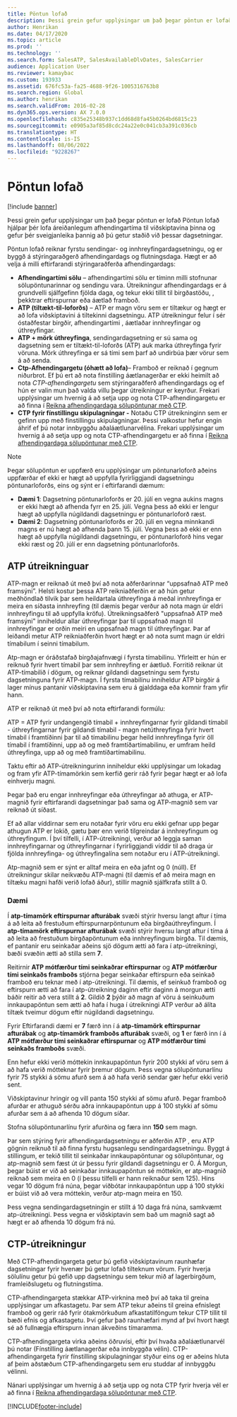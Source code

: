 ```yaml
---
title: Pöntun lofað
description: Þessi grein gefur upplýsingar um það þegar pöntun er lofað Pöntun lofað hjálpar þér lofa áreiðanlegum afhendingartíma til viðskiptavina þinna og gefur þér sveigjanleika þannig að þú getur staðið við þessar dagsetningar.
author: Henrikan
ms.date: 04/17/2020
ms.topic: article
ms.prod: ''
ms.technology: ''
ms.search.form: SalesATP, SalesAvailableDlvDates, SalesCarrier
audience: Application User
ms.reviewer: kamaybac
ms.custom: 193933
ms.assetid: 676fc53a-fa25-4688-9f26-1005316763b8
ms.search.region: Global
ms.author: henrikan
ms.search.validFrom: 2016-02-28
ms.dyn365.ops.version: AX 7.0.0
ms.openlocfilehash: c835e25348b937c1dd68d8fa45b0264bd6815c23
ms.sourcegitcommit: e0905a3af85d8cdc24a22e0c041cb3a391c036cb
ms.translationtype: HT
ms.contentlocale: is-IS
ms.lasthandoff: 08/06/2022
ms.locfileid: "9228267"
---
```

# <a name="order-promising"></a>Pöntun lofað

[!include [banner](../includes/banner.md)]

Þessi grein gefur upplýsingar um það þegar pöntun er lofað Pöntun lofað hjálpar þér lofa áreiðanlegum afhendingartíma til viðskiptavina þinna og gefur þér sveigjanleika þannig að þú getur staðið við þessar dagsetningar.

Pöntun lofað reiknar fyrstu sendingar- og innhreyfingardagsetningu, og er byggð á stýringaraðgerð afhendingardags og flutningsdaga. Hægt er að velja á milli eftirfarandi stýringaraðferða afhendingardags:

- **Afhendingartími sölu** – afhendingartími sölu er tíminn milli stofnunar sölupöntunarinnar og sendingu vara. Útreikningur afhendingardags er á grundvelli sjálfgefinn fjölda daga, og tekur ekki tillit til birgðastöðu, , þekktrar eftirspurnar eða áætlað framboð.
- **ATP (tiltækt-til-loforðs)** – ATP er magn vöru sem er tiltækur og hægt er að lofa viðskiptavini á tiltekinni dagsetningu. ATP útreikningur felur í sér óstaðfestar birgðir, afhendingartími , áætlaðar innhreyfingar og úthreyfingar.
- **ATP + mörk úthreyfinga**, sendingardagsetning er sú sama og dagsetning sem er tiltækt-til-loforðs (ATP) auk marka úthreyfinga fyrir vöruna. Mörk úthreyfinga er sá tími sem þarf að undirbúa þær vörur sem á að senda.
- **Ctp-Afhendingargetu (óhætt að lofa)**– Framboð er reiknað í gegnum niðurbrot. Ef þú ert að nota fínstilling áætlanagerðar er ekki heimilt að nota *CTP-afhendingargetu* sem stýringaraðferð afhendingardags og ef hún er valin mun það valda villu þegar útreikningur er keyrður. Frekari upplýsingar um hvernig á að setja upp og nota CTP-afhendingargetu er að finna í [Reikna afhendingardaga sölupöntunar með CTP](../master-planning/planning-optimization/calculate-delivery-dates-using-ctp.md).
- **CTP fyrir fínstillingu skipulagningar -** Notaðu CTP útreikninginn sem er gefinn upp með fínstillingu skipulagningar. Þessi valkostur hefur engin áhrif ef þú notar innbyggðu aðaláætlunarvélina. Frekari upplýsingar um hvernig á að setja upp og nota CTP-afhendingargetu er að finna í [Reikna afhendingardaga sölupöntunar með CTP](../master-planning/planning-optimization/calculate-delivery-dates-using-ctp.md).

> [!NOTE]
> Þegar sölupöntun er uppfærð eru upplýsingar um pöntunarloforð aðeins uppfærðar ef ekki er hægt að uppfylla fyrirliggjandi dagsetningu pöntunarloforðs, eins og sýnt er í eftirfarandi dæmum:
>
> - **Dæmi 1**: Dagsetning pöntunarloforðs er 20. júlí en vegna aukins magns er ekki hægt að afhenda fyrr en 25. júlí. Vegna þess að ekki er lengur hægt að uppfylla núgildandi dagsetningu er pöntunarloforð ræst.
> - **Dæmi 2**: Dagsetning pöntunarloforðs er 20. júlí en vegna minnkandi magns er nú hægt að afhenda þann 15. júlí. Vegna þess að ekki er enn hægt að uppfylla núgildandi dagsetningu, er pöntunarloforð hins vegar ekki ræst og 20. júlí er enn dagsetning pöntunarloforðs.

## <a name="atp-calculations"></a>ATP útreikninguar

ATP-magn er reiknað út með því að nota aðferðarinnar “uppsafnað ATP með framsýni”. Helsti kostur þessa ATP reikniaðferðin er að hún getur meðhöndlað tilvik þar sem heildartala úthreyfinga á meðal innhreyfinga er meira en síðasta innhreyfing (til dæmis þegar verður að nota magn úr eldri innhreyfingu til að uppfylla kröfu). Útreikningsaðferð "uppsafnað ATP með framsýni" inniheldur allar úthreyfingar þar til uppsafnað magn til innhreyfingar er orðin meiri en uppsafnað magn til úthreyfingar. Þar af leiðandi metur ATP reikniaðferðin hvort hægt er að nota sumt magn úr eldri tímabilum í seinni tímabilum.

Atp-magn er óráðstafað birgðajafnvægi í fyrsta tímabilinu. Yfirleitt er hún er reiknuð fyrir hvert tímabil þar sem innhreyfing er áætluð. Forritið reiknar út ATP-tímabilið í dögum, og reiknar gildandi dagsetningu sem fyrstu dagsetninguna fyrir ATP-magn. Í fyrsta tímabilinu inniheldur ATP birgðir á lager mínus pantanir viðskiptavina sem eru á gjalddaga eða komnir fram yfir hann.

ATP er reiknað út með því að nota eftirfarandi formúlu:

ATP = ATP fyrir undangengið tímabil + innhreyfingarnar fyrir gildandi tímabil - úthreyfingarnar fyrir gildandi tímabil - magn netúthreyfinga fyrir hvert tímabil í framtíðinni þar til að tímabilinu þegar heild innhreyfinga fyrir öll tímabil í framtíðinni, upp að og með framtíðartímabilinu, er umfram heild úthreyfinga, upp að og með framtíðartímabilinu.

Taktu eftir að ATP-útreikningurinn inniheldur ekki upplýsingar um lokadag og fram yfir ATP-tímamörkin sem kerfið gerir ráð fyrir þegar hægt er að lofa einhverju magni.

Þegar það eru engar innhreyfingar eða úthreyfingar að athuga, er ATP-magnið fyrir eftirfarandi dagsetningar það sama og ATP-magnið sem var reiknað út síðast.

Ef að allar víddirnar sem eru notaðar fyrir vöru eru ekki gefnar upp þegar athugun ATP er lokið, gætu þær enn verið tilgreindar á innhreyfingum og úthreyfingum. Í því tilfelli, í ATP-útreikningi, verður að leggja saman innhreyfingarnar og úthreyfingarnar í fyrirliggjandi víddir til að draga úr fjölda innhreyfinga- og úthreyfingalína sem notaður eru í ATP-útreikningi.

Atp-magnið sem er sýnt er alltaf meira en eða jafnt og 0 (núll). Ef útreikningur skilar neikvæðu ATP-magni (til dæmis ef að meira magn en tiltæku magni hafði verið lofað áður), stillir magnið sjálfkrafa stillt á 0.

### <a name="example"></a>Dæmi

Í **atp-tímamörk eftirspurnar afturábak** svæði stýrir hversu langt aftur í tíma á að leita að frestuðum eftirspurnarpöntunum eða birgðaúthreyfingum. Í **atp-tímamörk eftirspurnar afturábak** svæði stýrir hversu langt aftur í tíma á að leita að frestuðum birgðapöntunum eða innhreyfingum birgða. Til dæmis, ef pantanir eru seinkaðar aðeins sjö dögum ætti að fara í atp-útreikningi, bæði svæðin ætti að stilla sem **7**.

Reitirnir **ATP mótfærður tími seinkaðrar eftirspurnar** og **ATP mótfærður tími seinkaðs framboðs** stjórna þegar seinkaðar eftirspurn eða seinkað framboð eru teknar með í atp-útreikningi. Til dæmis, ef seinkuð framboð og eftirspurn ætti að fara í atp-útreikning daginn eftir daginn á morgun ætti báðir reitir að vera stillt á **2**. Gildið **2** þýðir að magn af vöru á seinkuðum innkaupapöntun sem ætti að hafa í huga í útreikningi ATP verður að álíta tiltæk tveimur dögum eftir núgildandi dagsetningu.

Fyrir Eftirfarandi dæmi er **7** færð inn í á **atp-tímamörk eftirspurnar afturábak** og **atp-tímamörk framboðs afturábak** svæði, og **1** er færð inn í á **ATP mótfærður tími seinkaðrar eftirspurnar** og **ATP mótfærður tími seinkaðs framboðs** svæði.

Enn hefur ekki verið móttekin innkaupapöntun fyrir 200 stykki af vöru sem á að hafa verið mótteknar fyrir þremur dögum. Þess vegna sölupöntunarlínu fyrir 75 stykki á sömu afurð sem á að hafa verið sendar gær hefur ekki verið sent.

Viðskiptavinur hringir og vill panta 150 stykki af sömu afurð. Þegar framboð afurðar er athuguð sérðu aðra innkaupapöntun upp á 100 stykki af sömu afurðar sem á að afhenda 10 dögum síðar.

Stofna sölupöntunarlínu fyrir afurðina og færa inn **150** sem magn.

Þar sem stýring fyrir afhendingardagsetningu er aðferðin ATP , eru ATP gögnin reiknuð til að finna fyrstu hugsanlegu sendingardagsetningu. Byggt á stillingum, er tekið tillit til seinkaðar innkaupapöntunar og sölupöntunar, og atp-magnið sem fæst út úr þessu fyrir gildandi dagsetningu er 0. Á Morgun, þegar búist er við að seinkaðar innkaupapöntun sé móttekin, er atp-magnið reiknað sem meira en 0 (í þessu tilfelli er hann reiknaður sem 125). Hins vegar 10 dögum frá núna, þegar viðbótar innkaupapöntun upp á 100 stykki er búist við að vera móttekin, verður atp-magn meira en 150.

Þess vegna sendingardagsetningin er stillt á 10 daga frá núna, samkvæmt atp-útreikningi. Þess vegna er viðskiptavin sem bað um magnið sagt að hægt er að afhenda 10 dögum frá nú.

## <a name="ctp-calculations"></a>CTP-útreikningur

Með CTP-afhendingargeta getur þú gefið viðskiptavinum raunhæfar dagsetningar fyrir hvenær þú getur lofað tilteknum vörum. Fyrir hverja sölulínu getur þú gefið upp dagsetningu sem tekur mið af lagerbirgðum, framleiðslugetu og flutningstíma.

CTP-afhendingargeta stækkar ATP-virknina með því að taka til greina upplýsingar um afkastagetu. Þar sem ATP tekur aðeins til greina efnislegt framboð og gerir ráð fyrir ótakmörkuðum afkastatilföngum tekur CTP tillit til bæði efnis og afkastagetu. Því gefur það raunhæfari mynd af því hvort hægt sé að fullnægja eftirspurn innan ákveðins tímaramma.

CTP-afhendingargeta virka aðeins öðruvísi, eftir því hvaða aðaláætlunarvél þú notar (Fínstilling áætlanagerðar eða innbyggða vélin). CTP-afhendingargeta fyrir fínstilling skipulagningar styður eins og er aðeins hluta af þeim aðstæðum CTP-afhendingargetu sem eru studdar af innbyggðu vélinni.

Nánari upplýsingar um hvernig á að setja upp og nota CTP fyrir hverja vél er að finna í [Reikna afhendingardaga sölupöntunar með CTP](../master-planning/planning-optimization/calculate-delivery-dates-using-ctp.md).

[!INCLUDE[footer-include](../../includes/footer-banner.md)]
